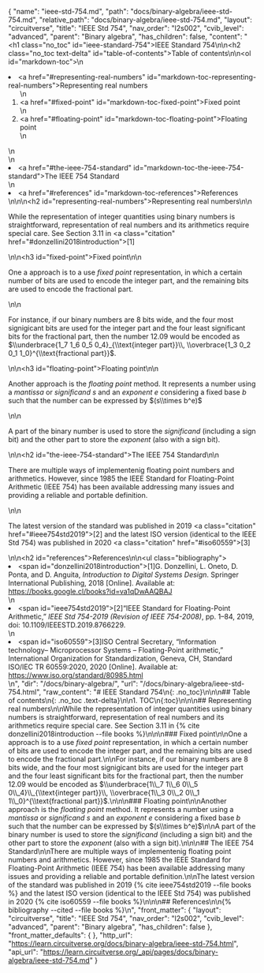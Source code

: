 {
  "name": "ieee-std-754.md",
  "path": "docs/binary-algebra/ieee-std-754.md",
  "relative_path": "docs/binary-algebra/ieee-std-754.md",
  "layout": "circuitverse",
  "title": "IEEE Std 754",
  "nav_order": "l2s002",
  "cvib_level": "advanced",
  "parent": "Binary algebra",
  "has_children": false,
  "content": "<h1 class=\"no_toc\" id=\"ieee-standard-754\">IEEE Standard 754</h1>\n\n<h2 class=\"no_toc text-delta\" id=\"table-of-contents\">Table of contents</h2>\n\n<ol id=\"markdown-toc\">\n  <li><a href=\"#representing-real-numbers\" id=\"markdown-toc-representing-real-numbers\">Representing real numbers</a>    <ol>\n      <li><a href=\"#fixed-point\" id=\"markdown-toc-fixed-point\">Fixed point</a></li>\n      <li><a href=\"#floating-point\" id=\"markdown-toc-floating-point\">Floating point</a></li>\n    </ol>\n  </li>\n  <li><a href=\"#the-ieee-754-standard\" id=\"markdown-toc-the-ieee-754-standard\">The IEEE 754 Standard</a></li>\n  <li><a href=\"#references\" id=\"markdown-toc-references\">References</a></li>\n</ol>\n\n<h2 id=\"representing-real-numbers\">Representing real numbers</h2>\n\n<p>While the representation of integer quantities using binary numbers is straightforward, representation of real numbers and its arithmetics require special care. See Section 3.11 in <a class=\"citation\" href=\"#donzellini2018introduction\">[1]</a></p>\n\n<h3 id=\"fixed-point\">Fixed point</h3>\n\n<p>One a approach is to a use <em>fixed point</em> representation, in which a certain number of bits are used to encode the integer part, and the remaining bits are used to encode the fractional part.</p>\n\n<p>For instance, if our binary numbers are 8 bits wide, and the four most signigicant bits are used for the integer part and the four least significant bits for the fractional part, then the number 12.09 would be encoded as $\\underbrace{1_7 1_6 0_5 0_4}_{\\text{integer part}}\\, \\overbrace{1_3 0_2 0_1 1_0}^{\\text{fractional part}}$.</p>\n\n<h3 id=\"floating-point\">Floating point</h3>\n\n<p>Another approach is the <em>floating point</em> method. It represents a number using a <em>mantissa</em> or <em>significand</em> $s$ and an <em>exponent</em> $e$ considering a fixed base $b$ such that the number can be expressed by $(s\\times b^e)$</p>\n\n<p>A part of the binary number is used to store the <em>significand</em> (including a sign bit) and the other part to store the <em>exponent</em> (also with a sign bit).</p>\n\n<h2 id=\"the-ieee-754-standard\">The IEEE 754 Standard</h2>\n\n<p>There are multiple ways of implementenig floating point numbers and arithmetics. However, since 1985 the IEEE Standard for Floating-Point Arithmetic (IEEE 754) has been available addressing many issues and providing a reliable and portable definition.</p>\n\n<p>The latest version of the standard was published in 2019 <a class=\"citation\" href=\"#ieee754std2019\">[2]</a> and the latest ISO version (identical to the IEEE Std 754) was published in 2020 <a class=\"citation\" href=\"#iso60559\">[3]</a></p>\n\n<h2 id=\"references\">References</h2>\n\n<ul class=\"bibliography\"><li><span id=\"donzellini2018introduction\">[1]G. Donzellini, L. Oneto, D. Ponta, and D. Anguita, <i>Introduction to Digital Systems Design</i>. Springer International Publishing, 2018 [Online]. Available at: https://books.google.cl/books?id=va1qDwAAQBAJ</span></li>\n<li><span id=\"ieee754std2019\">[2]“IEEE Standard for Floating-Point Arithmetic,” <i>IEEE Std 754-2019 (Revision of IEEE 754-2008)</i>, pp. 1–84, 2019, doi: 10.1109/IEEESTD.2019.8766229. </span></li>\n<li><span id=\"iso60559\">[3]ISO Central Secretary, “Information technology– Microprocessor Systems – Floating-Point arithmetic,” International Organization for Standardization, Geneva, CH, Standard ISO/IEC TR 60559:2020, 2020 [Online]. Available at: https://www.iso.org/standard/80985.html</span></li></ul>\n",
  "dir": "/docs/binary-algebra/",
  "url": "/docs/binary-algebra/ieee-std-754.html",
  "raw_content": "# IEEE Standard 754\n{: .no_toc}\n\n\n## Table of contents\n{: .no_toc .text-delta}\n\n1. TOC\n{:toc}\n\n\n## Representing real numbers\n\nWhile the representation of integer quantities using binary numbers is straightforward, representation of real numbers and its arithmetics require special care. See Section 3.11 in {% cite donzellini2018introduction --file books %}\n\n\n### Fixed point\n\nOne a approach is to a use *fixed point* representation, in which a certain number of bits are used to encode the integer part, and the remaining bits are used to encode the fractional part.\n\nFor instance, if our binary numbers are 8 bits wide, and the four most signigicant bits are used for the integer part and the four least significant bits for the fractional part, then the number 12.09 would be encoded as $\\underbrace{1\\_7 1\\_6 0\\_5 0\\_4}\\_{\\text{integer part}}\\, \\overbrace{1\\_3 0\\_2 0\\_1 1\\_0}^{\\text{fractional part}}$.\n\n\n### Floating point\n\nAnother approach is the *floating point* method. It represents a number using a *mantissa* or *significand* $s$ and an *exponent* $e$ considering a fixed base $b$ such that the number can be expressed by $(s\\times b^e)$\n\nA part of the binary number is used to store the *significand* (including a sign bit) and the other part to store the *exponent* (also with a sign bit).\n\n\n## The IEEE 754 Standard\n\nThere are multiple ways of implementenig floating point numbers and arithmetics. However, since 1985 the IEEE Standard for Floating-Point Arithmetic (IEEE 754) has been available addressing many issues and providing a reliable and portable definition.\n\nThe latest version of the standard was published in 2019 {% cite ieee754std2019 --file books %} and the latest ISO version (identical to the IEEE Std 754) was published in 2020 {% cite iso60559 --file books %}\n\n\n## References\n\n{% bibliography --cited --file books %}\n",
  "front_matter": {
    "layout": "circuitverse",
    "title": "IEEE Std 754",
    "nav_order": "l2s002",
    "cvib_level": "advanced",
    "parent": "Binary algebra",
    "has_children": false
  },
  "front_matter_defaults": {
  },
  "http_url": "https://learn.circuitverse.org/docs/binary-algebra/ieee-std-754.html",
  "api_url": "https://learn.circuitverse.org/_api/pages/docs/binary-algebra/ieee-std-754.md"
}
